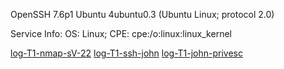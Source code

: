 OpenSSH 7.6p1 Ubuntu 4ubuntu0.3 (Ubuntu Linux; protocol 2.0)

Service Info: OS: Linux; CPE: cpe:/o:linux:linux_kernel




[log-T1-nmap-sV-22](./log-T1-nmap-sV-22)
[log-T1-ssh-john](./log-T1-ssh-john)
[log-T1-john-privesc](./log-T1-john-privesc)